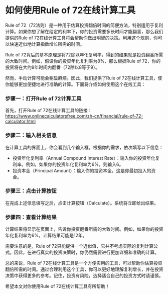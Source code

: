 如何使用Rule of 72在线计算工具
====================

Rule of 72（72法则）是一种用于估算投资翻倍时间的简便方法，特别适用于复利计算。如果你想了解在给定的利率下，你的投资需要多长时间才能翻番，那么我们提供的Rule of 72在线计算工具将会帮助你做出明智的决策。利用这个规则，你可以快速近似地计算指数增长所需的时间。

Rule of 72背后的基本原理是将72除以年化复利率，得到的结果就是投资翻番所需的大致时间。例如，假设你的投资年化复利率为8%，那么根据Rule of 72，你的投资将在大约9年时间内翻番（72除以8等于9）。

然而，手动计算可能会稍显麻烦。因此，我们提供了Rule of 72在线计算工具，使你能够更加便捷地进行准确的计算。下面将介绍如何使用这个在线工具：

### 步骤一：打开Rule of 72计算工具

首先，打开Rule of 72在线计算工具的链接：<https://www.onlinecalculatorsfree.com/zh-cn/financial/rule-of-72-calculator.html>

### 步骤二：输入相关信息

在计算工具的界面上，你会看到几个输入框。根据你的需求，依次填写以下信息：

- 投资年化复利率（Annual Compound Interest Rate）：输入你的投资年化复利率。例如，如果你的投资年化复利率为6%，则输入6。
- 投资本金（Principal Amount）：输入你的投资本金。这是你最初投入的资金。

### 步骤三：点击计算按钮

在完成上述信息填写之后，点击计算按钮（Calculate）。系统将立即给出结果。

### 步骤四：查看计算结果

计算结果将显示在页面上，告诉你投资翻番所需的大致时间。例如，如果你的投资年化复利率为6%，计算结果可能是12年。

需要注意的是，Rule of 72只能提供一个近似值，它并不考虑实际的复利计算公式。因此，在进行真实的投资决策时，你仍然需要进行更加详细和准确的计算。

总的来说，Rule of 72在线计算工具是一个方便实用的工具，可以帮助你估算投资翻倍所需的时间。通过合理利用这个工具，你可以更好地理解复利增长，并在投资决策中获得更多的参考。记住，投资有风险，选择适合自己的投资方式时请谨慎。

希望本文对你使用Rule of 72在线计算工具有所帮助！